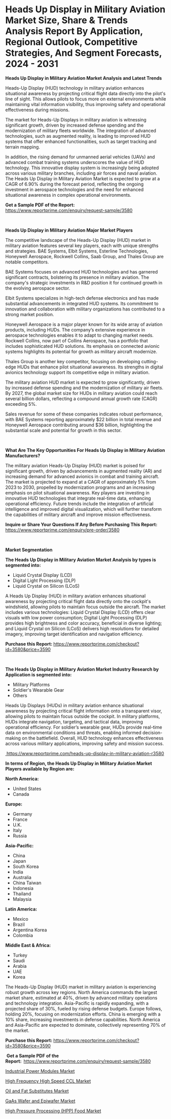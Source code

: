 <p><h1>Heads Up Display in Military Aviation Market Size, Share & Trends Analysis Report By Application, Regional Outlook, Competitive Strategies, And Segment Forecasts, 2024 - 2031</h1></p><p><strong>Heads Up Display in Military Aviation Market Analysis and Latest Trends</strong></p>
<p><p>Heads-Up Display (HUD) technology in military aviation enhances situational awareness by projecting critical flight data directly into the pilot's line of sight. This allows pilots to focus more on external environments while maintaining vital information visibility, thus improving safety and operational effectiveness during missions. </p><p>The market for Heads-Up Displays in military aviation is witnessing significant growth, driven by increased defense spending and the modernization of military fleets worldwide. The integration of advanced technologies, such as augmented reality, is leading to improved HUD systems that offer enhanced functionalities, such as target tracking and terrain mapping. </p><p>In addition, the rising demand for unmanned aerial vehicles (UAVs) and advanced combat training systems underscores the value of HUD technology. This innovative display system is increasingly being adopted across various military branches, including air forces and naval aviation. The Heads Up Display in Military Aviation Market is expected to grow at a CAGR of 6.90% during the forecast period, reflecting the ongoing investment in aerospace technologies and the need for enhanced situational awareness in complex operational environments.</p></p>
<p><strong>Get a Sample PDF of the Report:&nbsp;</strong> <a href="https://www.reportprime.com/enquiry/request-sample/3580?utm_campaign=10&utm_medium=2&utm_source=Github&utm_content=ia&utm_term=10102024&utm_id=heads-up-display-in-military-aviation">https://www.reportprime.com/enquiry/request-sample/3580</a></p>
<p>&nbsp;</p>
<p><strong>Heads Up Display in Military Aviation Major Market Players</strong></p>
<p><p>The competitive landscape of the Heads-Up Display (HUD) market in military aviation features several key players, each with unique strengths and strategies. BAE Systems, Elbit Systems, Esterline Technologies, Honeywell Aerospace, Rockwell Collins, Saab Group, and Thales Group are notable competitors.</p><p>BAE Systems focuses on advanced HUD technologies and has garnered significant contracts, bolstering its presence in military aviation. The company's strategic investments in R&D position it for continued growth in the evolving aerospace sector.</p><p>Elbit Systems specializes in high-tech defense electronics and has made substantial advancements in integrated HUD systems. Its commitment to innovation and collaboration with military organizations has contributed to a strong market position.</p><p>Honeywell Aerospace is a major player known for its wide array of aviation products, including HUDs. The company’s extensive experience in aerospace technologies enables it to adapt to changing market needs. Rockwell Collins, now part of Collins Aerospace, has a portfolio that includes sophisticated HUD solutions. Its emphasis on connected avionic systems highlights its potential for growth as military aircraft modernize.</p><p>Thales Group is another key competitor, focusing on developing cutting-edge HUDs that enhance pilot situational awareness. Its strengths in digital avionics technology support its competitive edge in military aviation.</p><p>The military aviation HUD market is expected to grow significantly, driven by increased defense spending and the modernization of military air fleets. By 2027, the global market size for HUDs in military aviation could reach several billion dollars, reflecting a compound annual growth rate (CAGR) exceeding 5%.</p><p>Sales revenue for some of these companies indicates robust performance, with BAE Systems reporting approximately $22 billion in total revenue and Honeywell Aerospace contributing around $36 billion, highlighting the substantial scale and potential for growth in this sector.</p></p>
<p>&nbsp;</p>
<p><strong>What Are The Key Opportunities For Heads Up Display in Military Aviation Manufacturers?</strong></p>
<p><p>The military aviation Heads-Up Display (HUD) market is poised for significant growth, driven by advancements in augmented reality (AR) and increasing demand for advanced avionics in combat and training aircraft. The market is projected to expand at a CAGR of approximately 5% from 2023 to 2030, propelled by modernization programs and an increasing emphasis on pilot situational awareness. Key players are investing in innovative HUD technologies that integrate real-time data, enhancing operational efficiency. Future trends include the integration of artificial intelligence and improved digital visualization, which will further transform the capabilities of military aircraft and improve mission effectiveness.</p></p>
<p><strong>Inquire or Share Your Questions If Any Before Purchasing This Report:</strong> <a href="https://www.reportprime.com/enquiry/pre-order/3580?utm_campaign=10&utm_medium=2&utm_source=Github&utm_content=ia&utm_term=10102024&utm_id=heads-up-display-in-military-aviation">https://www.reportprime.com/enquiry/pre-order/3580</a></p>
<p>&nbsp;</p>
<p><strong>Market Segmentation</strong></p>
<p><strong>The Heads Up Display in Military Aviation Market Analysis by types is segmented into:</strong></p>
<p><ul><li>Liquid Crystal Display (LCD)</li><li>Digital Light Processing (DLP)</li><li>Liquid Crystal on Silicon (LCoS)</li></ul></p>
<p><p>A Heads Up Display (HUD) in military aviation enhances situational awareness by projecting critical flight data directly onto the cockpit's windshield, allowing pilots to maintain focus outside the aircraft. The market includes various technologies: Liquid Crystal Display (LCD) offers clear visuals with low power consumption; Digital Light Processing (DLP) provides high brightness and color accuracy, beneficial in diverse lighting; and Liquid Crystal on Silicon (LCoS) delivers high resolutions for detailed imagery, improving target identification and navigation efficiency.</p></p>
<p><strong>Purchase this Report:&nbsp;</strong><a href="https://www.reportprime.com/checkout?id=3580&price=3590&utm_campaign=10&utm_medium=2&utm_source=Github&utm_content=ia&utm_term=10102024&utm_id=heads-up-display-in-military-aviation">https://www.reportprime.com/checkout?id=3580&price=3590</a></p>
<p>&nbsp;</p>
<p><strong>The Heads Up Display in Military Aviation Market Industry Research by Application is segmented into:</strong></p>
<p><ul><li>Military Platforms</li><li>Soldier's Wearable Gear</li><li>Others</li></ul></p>
<p><p>Heads Up Displays (HUDs) in military aviation enhance situational awareness by projecting critical flight information onto a transparent visor, allowing pilots to maintain focus outside the cockpit. In military platforms, HUDs integrate navigation, targeting, and tactical data, improving operational efficiency. For soldier’s wearable gear, HUDs provide real-time data on environmental conditions and threats, enabling informed decision-making on the battlefield. Overall, HUD technology enhances effectiveness across various military applications, improving safety and mission success.</p></p>
<p><a href="https://www.reportprime.com/heads-up-display-in-military-aviation-r3580?utm_campaign=10&utm_medium=2&utm_source=Github&utm_content=ia&utm_term=10102024&utm_id=heads-up-display-in-military-aviation">&nbsp;https://www.reportprime.com/heads-up-display-in-military-aviation-r3580</a></p>
<p><strong>In terms of Region, the Heads Up Display in Military Aviation Market Players available by Region are:</strong></p>
<p>
    <p> <strong> North America: </strong>
        <ul>
            <li>United States</li>
            <li>Canada</li>
        </ul>
        </p> 
    <p> <strong> Europe: </strong>
        <ul>
            <li>Germany</li>
            <li>France</li>
            <li>U.K.</li>
            <li>Italy</li>
            <li>Russia</li>
        </ul>
        </p> 
    <p> <strong> Asia-Pacific: </strong>
        <ul>
            <li>China</li>
            <li>Japan</li>
            <li>South Korea</li>
            <li>India</li>
            <li>Australia</li>
            <li>China Taiwan</li>
            <li>Indonesia</li>
            <li>Thailand</li>
            <li>Malaysia</li>
        </ul>
        </p> 
    <p> <strong> Latin America: </strong>
        <ul>
            <li>Mexico</li>
            <li>Brazil</li>
            <li>Argentina Korea</li>
            <li>Colombia</li>
        </ul>
        </p> 
    <p> <strong> Middle East & Africa: </strong>
        <ul>
            <li>Turkey</li>
            <li>Saudi</li>
            <li>Arabia</li>
            <li>UAE</li>
            <li>Korea</li>
        </ul>
    </p>
    </p>
<p><p>The Heads-Up Display (HUD) market in military aviation is experiencing robust growth across key regions. North America commands the largest market share, estimated at 40%, driven by advanced military operations and technology integration. Asia-Pacific is rapidly expanding, with a projected share of 30%, fueled by rising defense budgets. Europe follows, holding 20%, focusing on modernization efforts. China is emerging with a 10% share, increasing investments in defense capabilities. North America and Asia-Pacific are expected to dominate, collectively representing 70% of the market.</p></p>
<p><strong>Purchase this Report: </strong><a href="https://www.reportprime.com/checkout?id=3580&price=3590&utm_campaign=10&utm_medium=2&utm_source=Github&utm_content=ia&utm_term=10102024&utm_id=heads-up-display-in-military-aviation">https://www.reportprime.com/checkout?id=3580&price=3590</a></p>
<p>&nbsp;<strong>Get a Sample PDF of the Report:&nbsp;&nbsp;</strong><a href="https://www.reportprime.com/enquiry/request-sample/3580?utm_campaign=10&utm_medium=2&utm_source=Github&utm_content=ia&utm_term=10102024&utm_id=heads-up-display-in-military-aviation">https://www.reportprime.com/enquiry/request-sample/3580</a></p>
<p><strong></strong></p>
<p><p><a href="https://www.linkedin.com/pulse/deep-dive-industrial-power-modules-market-itstrends-segmentation-e1mdc?utm_campaign=10&utm_medium=2&utm_source=Github&utm_content=ia&utm_term=10102024&utm_id=heads-up-display-in-military-aviation">Industrial Power Modules Market</a></p><p><a href="https://github.com/ygfu6u/Market-Research-Report-List-1/blob/main/high-frequency-high-speed-ccl-market.md?utm_campaign=10&utm_medium=2&utm_source=Github&utm_content=ia&utm_term=10102024&utm_id=heads-up-display-in-military-aviation">High Frequency High Speed CCL Market</a></p><p><a href="https://issuu.com/reportprime-2/docs/oil-and-fat-substitutes-market-size_0a706233267fa6?utm_campaign=10&utm_medium=2&utm_source=Github&utm_content=ia&utm_term=10102024&utm_id=heads-up-display-in-military-aviation">Oil and Fat Substitutes Market</a></p><p><a href="https://www.linkedin.com/pulse/gaas-wafer-epiwafer-market-outlook-share-analysis-growth-zy6cc?utm_campaign=10&utm_medium=2&utm_source=Github&utm_content=ia&utm_term=10102024&utm_id=heads-up-display-in-military-aviation">GaAs Wafer and Epiwafer Market</a></p><p><a href="https://issuu.com/reportprime-2/docs/high-pressure-processing-hpp-food-m_d5fa5de0eb24e5?utm_campaign=10&utm_medium=2&utm_source=Github&utm_content=ia&utm_term=10102024&utm_id=heads-up-display-in-military-aviation">High Pressure Processing (HPP) Food Market</a></p></p>